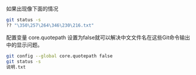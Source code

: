 如果出现像下面的情况

```bash
git status -s
?? "\350\257\264\346\230\216.txt"
```



配置变量 core.quotepath 设置为false就可以解决中文文件名在这些Git命令输出中的显示问题。

```bash
git config --global core.quotepath false
git status -s
说明.txt
```

